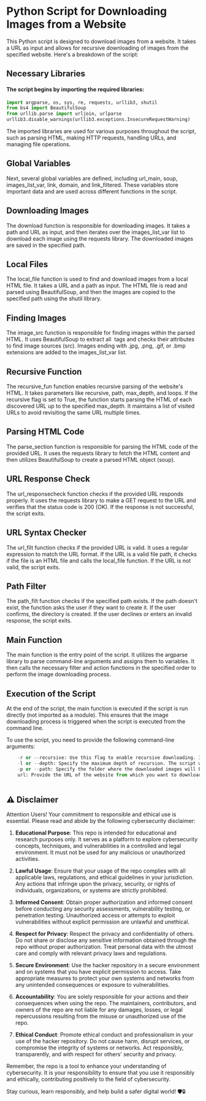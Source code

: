 # Python Script for Downloading Images from a Website

This Python script is designed to download images from a website. It takes a URL as input and allows for recursive downloading of images from the specified website. Here's a breakdown of the script:

## Necessary Libraries
 
 #### The script begins by importing the required libraries:
``` python
import argparse, os, sys, re, requests, urllib3, shutil
from bs4 import BeautifulSoup
from urllib.parse import urljoin, urlparse
urllib3.disable_warnings(urllib3.exceptions.InsecureRequestWarning)
```
The imported libraries are used for various purposes throughout the script, such as parsing HTML, making HTTP requests, handling URLs, and managing file operations.

## Global Variables

Next, several global variables are defined, including url_main, soup, images_list_var, link, domain, and link_filtered. These variables store important data and are used across different functions in the script.

## Downloading Images

The download function is responsible for downloading images. It takes a path and URL as input, and then iterates over the images_list_var list to download each image using the requests library. The downloaded images are saved in the specified path.

## Local Files

The local_file function is used to find and download images from a local HTML file. It takes a URL and a path as input. The HTML file is read and parsed using BeautifulSoup, and then the images are copied to the specified path using the shutil library.

## Finding Images

The image_src function is responsible for finding images within the parsed HTML. It uses BeautifulSoup to extract all <img> tags and checks their attributes to find image sources (src). Images ending with .jpg, .png, .gif, or .bmp extensions are added to the images_list_var list.

## Recursive Function

The recursive_fun function enables recursive parsing of the website's HTML. It takes parameters like recursive, path, max_depth, and loops. If the recursive flag is set to True, the function starts parsing the HTML of each discovered URL up to the specified max_depth. It maintains a list of visited URLs to avoid revisiting the same URL multiple times.

## Parsing HTML Code

The parse_section function is responsible for parsing the HTML code of the provided URL. It uses the requests library to fetch the HTML content and then utilizes BeautifulSoup to create a parsed HTML object (soup).

## URL Response Check

The url_responsecheck function checks if the provided URL responds properly. It uses the requests library to make a GET request to the URL and verifies that the status code is 200 (OK). If the response is not successful, the script exits.

## URL Syntax Checker

The url_filt function checks if the provided URL is valid. It uses a regular expression to match the URL format. If the URL is a valid file path, it checks if the file is an HTML file and calls the local_file function. If the URL is not valid, the script exits.

## Path Filter

The path_filt function checks if the specified path exists. If the path doesn't exist, the function asks the user if they want to create it. If the user confirms, the directory is created. If the user declines or enters an invalid response, the script exits.

## Main Function

The main function is the entry point of the script. It utilizes the argparse library to parse command-line arguments and assigns them to variables. It then calls the necessary filter and action functions in the specified order to perform the image downloading process.

## Execution of the Script

At the end of the script, the main function is executed if the script is run directly (not imported as a module). This ensures that the image downloading process is triggered when the script is executed from the command line.

To use the script, you need to provide the following command-line arguments:

```python
    -r or --recursive: Use this flag to enable recursive downloading. If not specified, only images from the provided URL will be downloaded.
    -l or --depth: Specify the maximum depth of recursion. The script will follow links up to the specified depth while performing recursive downloading. The default value is 5, and the available choices are 1, 2, 3, 4, and 5.
    -p or --path: Specify the folder where the downloaded images will be saved. Provide the absolute path to the folder. The default path is "./data/".
    url: Provide the URL of the website from which you want to download images.
    
```

## ⚠️ Disclaimer

Attention Users! Your commitment to responsible and ethical use is essential. Please read and abide by the following cybersecurity disclaimer:

1. **Educational Purpose**: This repo is intended for educational and research purposes only. It serves as a platform to explore cybersecurity concepts, techniques, and vulnerabilities in a controlled and legal environment. It must not be used for any malicious or unauthorized activities.

2. **Lawful Usage**: Ensure that your usage of the repo complies with all applicable laws, regulations, and ethical guidelines in your jurisdiction. Any actions that infringe upon the privacy, security, or rights of individuals, organizations, or systems are strictly prohibited.

3. **Informed Consent**: Obtain proper authorization and informed consent before conducting any security assessments, vulnerability testing, or penetration testing. Unauthorized access or attempts to exploit vulnerabilities without explicit permission are unlawful and unethical.

4. **Respect for Privacy**: Respect the privacy and confidentiality of others. Do not share or disclose any sensitive information obtained through the repo without proper authorization. Treat personal data with the utmost care and comply with relevant privacy laws and regulations.

5. **Secure Environment**: Use the hacker repository in a secure environment and on systems that you have explicit permission to access. Take appropriate measures to protect your own systems and networks from any unintended consequences or exposure to vulnerabilities.

6. **Accountability**: You are solely responsible for your actions and their consequences when using the repo. The maintainers, contributors, and owners of the repo are not liable for any damages, losses, or legal repercussions resulting from the misuse or unauthorized use of the repo.

7. **Ethical Conduct**: Promote ethical conduct and professionalism in your use of the hacker repository. Do not cause harm, disrupt services, or compromise the integrity of systems or networks. Act responsibly, transparently, and with respect for others' security and privacy.

Remember, the repo is a tool to enhance your understanding of cybersecurity. It is your responsibility to ensure that you use it responsibly and ethically, contributing positively to the field of cybersecurity.

Stay curious, learn responsibly, and help build a safer digital world! 🛡️🔒
